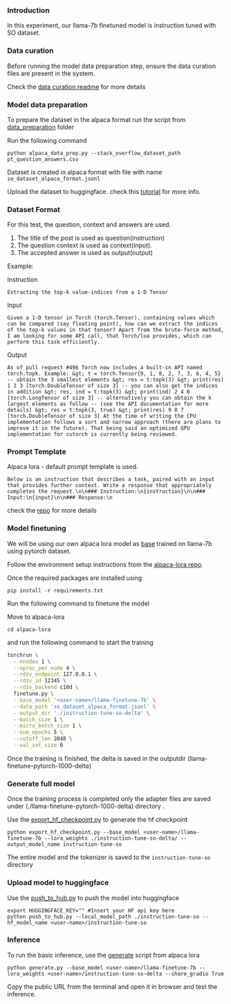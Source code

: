 ### Introduction

In this experiment, our llama-7b finetuned model is instruction tuned with SO dataset.

### Data curation

Before running the model data preparation step, ensure the data curation files are present in the system.

Check the [data curation readme](../../data_curation/README.md) for more details


### Model data preparation

To prepare the dataset in the alpaca format run the script from [data_preparation](data_preparation/README.md) folder

Run the following command

```
python alpaca_data_prep.py --stack_overflow_dataset_path pt_question_answers.csv
```

Dataset is created in alpaca format with file with name `so_dataset_alpaca_format.jsonl`

Upload the dataset to huggingface. check this [tutorial](https://huggingface.co/docs/datasets/v1.16.0/upload_dataset.html) for more info.

### Dataset Format

For this test, the question, context and answers are used.

1. The title of the post is used as question(instruction) 
2. The question context is used as context(input).
3. The accepted answer is used as output(output)


Example:

Instruction

```
Extracting the top-k value-indices from a 1-D Tensor
``` 

Input
```
Given a 1-D tensor in Torch (torch.Tensor), containing values which can be compared (say floating point), how can we extract the indices of the top-k values in that tensor? Apart from the brute-force method, I am looking for some API call, that Torch/lua provides, which can perform this task efficiently.
```

Output
```
As of pull request #496 Torch now includes a built-in API named torch.topk. Example: &gt; t = torch.Tensor{9, 1, 8, 2, 7, 3, 6, 4, 5} -- obtain the 3 smallest elements &gt; res = t:topk(3) &gt; print(res) 1 2 3 [torch.DoubleTensor of size 3] -- you can also get the indices in addition &gt; res, ind = t:topk(3) &gt; print(ind) 2 4 6 [torch.LongTensor of size 3] -- alternatively you can obtain the k largest elements as follow -- (see the API documentation for more details) &gt; res = t:topk(3, true) &gt; print(res) 9 8 7 [torch.DoubleTensor of size 3] At the time of writing the CPU implementation follows a sort and narrow approach (there are plans to improve it in the future). That being said an optimized GPU implementation for cutorch is currently being reviewed.
```

### Prompt Template

Alpaca lora - default prompt template is used.

```
Below is an instruction that describes a task, paired with an input that provides further context. Write a response that appropriately completes the request.\n\n### Instruction:\n{instruction}\n\n### Input:\n{input}\n\n### Response:\n
```

check the [repo](https://github.com/tloen/alpaca-lora/tree/main/templates) for more details


### Model finetuning

We will be using our own alpaca lora model as [base](../llama-finetune-7b) trained on llama-7b using pytorch dataset.

Follow the environment setup instructions from the [alpaca-lora repo](https://github.com/tloen/alpaca-lora.git).

Once the required packages are installed using 

```
pip install -r requirements.txt
```

Run the following command to finetune the model

Move to alpaca-lora

```
cd alpaca-lora
```

and run the following command to start the training

```bash
torchrun \
  --nnodes 1 \
  --nproc_per_node 4 \
  --rdzv_endpoint 127.0.0.1 \
  --rdzv_id 12345 \
  --rdzv_backend c10d \
  finetune.py \
  --base_model '<user-name>/llama-finetune-7b' \
  --data_path 'so_dataset_alpaca_format.jsonl' \
  --output_dir './instruction-tune-so-delta' \
  --batch_size 1 \
  --micro_batch_size 1 \
  --num_epochs 5 \
  --cutoff_len 2048 \
  --val_set_size 0
```

Once the training is finished, the delta is saved in the outputdir (llama-finetune-pytorch-1000-delta)


### Generate full model

Once the training process is completed only the adapter files are saved under (./llama-finetune-pytorch-1000-delta) directory . 

Use the [export_hf_checkpoint.py](../../utils/export_hf_checkpoint.py) to generate the hf checkpoint

```
python export_hf_checkpoint.py --base_model <user-name>/llama-finetune-7b --lora_weights ./instruction-tune-so-delta/ --output_model_name instruction-tune-so
```

The entire model and the tokenizer is saved to the `instruction-tune-so` directory

### Upload model to huggingface

Use the [push_to_hub.py](../../utils/push_to_hub.py) to push the model into huggingface

```
export HUGGINGFACE_KEY="" #Insert your HF api key here
python push_to_hub.py --local_model_path ./instruction-tune-so --hf_model_name <user-name>/instruction-tune-so
```

### Inference

To run the basic inference, use the [generate](https://github.com/tloen/alpaca-lora/blob/main/generate.py) script from alpaca lora

```
python generate.py --base_model <user-name>/llama-finetune-7b --lora_weights <user-name>/instruction-tune-so-delta --share_gradio True
```

Copy the public URL from the terminal and open it in browser and test the inference.






